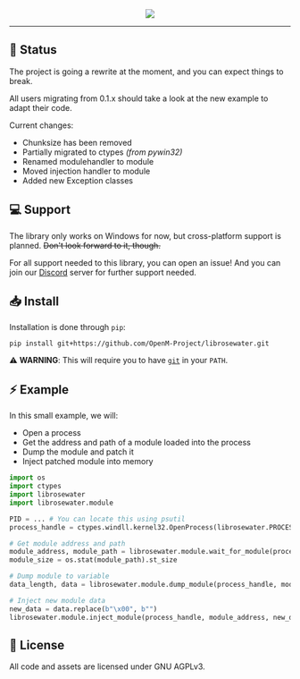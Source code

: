 <div align=center>
    <img src="https://github.com/OpenM-Project/librosewater/assets/157366808/f5972377-f93c-4543-88f7-101a6c4c67b3">
</div>

-----

## :construction: Status
The project is going a rewrite at the moment, and you can expect things to break.

All users migrating from 0.1.x should take a look at the new example to adapt their code.

Current changes:
- Chunksize has been removed
- Partially migrated to ctypes *(from pywin32)*
- Renamed modulehandler to module
- Moved injection handler to module
- Added new Exception classes

## :computer: Support
The library only works on Windows for now, but cross-platform support is planned. ~~Don't look forward to it, though.~~

For all support needed to this library, you can open an issue!
And you can join our [Discord](https://dsc.gg/openm "OpenM Community") server
for further support needed.

## :inbox_tray: Install
Installation is done through `pip`:
```
pip install git+https://github.com/OpenM-Project/librosewater.git
```
:warning: **WARNING**: This will require you to have [`git`](https://git-scm.com/downloads) in your `PATH`.

## :zap: Example
In this small example, we will:
- Open a process
- Get the address and path of a module loaded into the process
- Dump the module and patch it
- Inject patched module into memory

```py
import os
import ctypes
import librosewater
import librosewater.module

PID = ... # You can locate this using psutil
process_handle = ctypes.windll.kernel32.OpenProcess(librosewater.PROCESS_ALL_ACCESS, False, PID)

# Get module address and path
module_address, module_path = librosewater.module.wait_for_module(process_handle, "Windows.ApplicationModel.Store.dll")
module_size = os.stat(module_path).st_size

# Dump module to variable
data_length, data = librosewater.module.dump_module(process_handle, module_address)

# Inject new module data
new_data = data.replace(b"\x00", b"")
librosewater.module.inject_module(process_handle, module_address, new_data)
```

## :page_with_curl: License
All code and assets are licensed under GNU AGPLv3.
